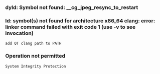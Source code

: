 ### dyld: Symbol not found: __cg_jpeg_resync_to_restart

    

### ld: symbol(s) not found for architecture x86_64 clang: error: linker command failed with exit code 1 (use -v to see invocation)

    add QT clang path to PATH

### Operation not permitted

    System Integrity Protection
